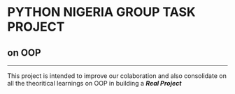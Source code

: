 # PYTHON NIGERIA GROUP TASK PROJECT

## on OOP

___

This project is intended to improve our colaboration and also consolidate on all the theoritical learnings on OOP in building a *__Real Project__*
